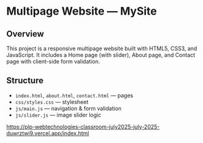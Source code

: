 # Multipage Website — MySite

## Overview
This project is a responsive multipage website built with HTML5, CSS3, and JavaScript. It includes a Home page (with slider), About page, and Contact page with client-side form validation.

## Structure
- `index.html`, `about.html`, `contact.html` — pages
- `css/styles.css` — stylesheet
- `js/main.js` — navigation & form validation
- `js/slider.js` — image slider logic

https://plp-webtechnologies-classroom-july2025-july-2025-duwrztwi9.vercel.app/index.html
